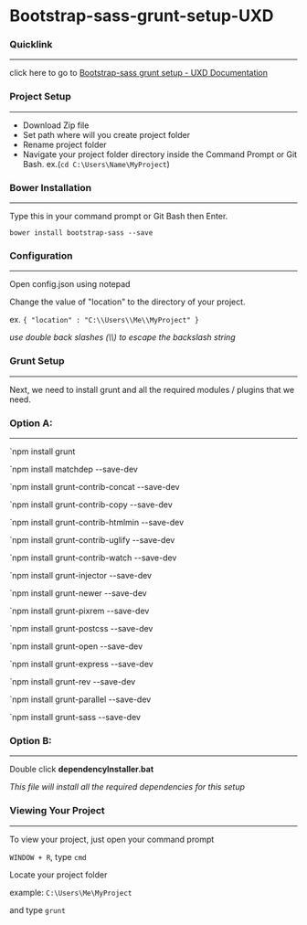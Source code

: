 # Bootstrap-sass-grunt-setup-UXD
### Quicklink

***

click here to go to [Bootstrap-sass grunt setup - UXD Documentation](http://iv3soj.github.io/Bootstrap-sass-grunt-setup-UXD/)

### Project Setup

***

* Download Zip file
* Set path where will you create project folder 
* Rename project folder 
* Navigate your project folder directory inside the Command Prompt or Git Bash. ex.(`cd C:\Users\Name\MyProject`)

### Bower Installation

***

Type this in your command prompt or Git Bash then Enter.

`bower install bootstrap-sass --save`

### Configuration

***

Open config.json using notepad

Change the value of "location" to the directory of your project.

ex. `{ "location" : "C:\\Users\\Me\\MyProject" }`

*use double back slashes (\\\\) to escape the backslash string*

### Grunt Setup

***

Next, we need to install grunt and all the required modules / plugins that we need.

### Option A:

***

`npm install grunt

`npm install matchdep --save-dev

`npm install grunt-contrib-concat --save-dev

`npm install grunt-contrib-copy --save-dev

`npm install grunt-contrib-htmlmin --save-dev

`npm install grunt-contrib-uglify --save-dev

`npm install grunt-contrib-watch --save-dev

`npm install grunt-injector --save-dev

`npm install grunt-newer --save-dev

`npm install grunt-pixrem --save-dev

`npm install grunt-postcss --save-dev

`npm install grunt-open --save-dev

`npm install grunt-express --save-dev

`npm install grunt-rev --save-dev

`npm install grunt-parallel --save-dev

`npm install grunt-sass --save-dev

### Option B:

***

Double click **dependencyInstaller.bat**

*This file will install all the required dependencies for this setup* 


### Viewing Your Project

***

To view your project, just open your command prompt

`WINDOW + R`, type `cmd`

Locate your project folder

example: `C:\Users\Me\MyProject`

and type `grunt`